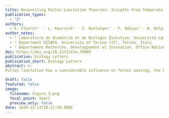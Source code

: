 ```yaml
---
title: Reconciling Pollen Limitation Theories: Insights From Temperate Oak Masting
publication_types:
  - "2"
authors:
  - E. Fleurot¹  · L. Keurinck¹ · V. Boulanger³ · F. Débias¹ · N. Delpierre · S. Delzon· J. Lobry¹· M‑C. Bel‑Venner¹ · S. Venner¹
author_notes:
  - ¹ Laboratoire de Biométrie et de Biologie Évolutive, Université Lyon 1, CNRS, Villeurbanne, France
  - ² Department DISAFA, University of Torino (IT), Torino, Italy
  - ³ Département Recherche, Développement et Innovation, Office National des Forêts, Fontainebleau, France
doi: https://doi.org/10.1111/ele.70009
publication: Ecology Letters
publication_short: Ecology Letters
abstract: >-
Pollen limitation has a considerable influence on forest masting, the highly variable and synchronised seed production, on which forest regeneration and ecosystem dynamics largely rely. Depending on the various mechanisms possibly involved in pollen limitation, the consequences of climate change on masting could be very different. These mechanisms were investigated in 10 oak populations along a climatic gradient using surveys of airborne pollen and fruiting rate as a proxy of pollen limitation. We found no support for the widely accepted hypothesis of the intra-annual synchrony of flower phenology when considered in isolation. Instead, the fruiting rate was largely explained by a combination of intra-annual flower phenology synchrony, annual investment in flowering and the effects of weather on pollen maturation and diffusion. These findings highlight the need for a cohesive theoretical framework for pollen limitation to accurately predict the impact of climate change on oak-dominated ecosystems.

draft: false
featured: false
image:
  filename: Figure_3.png
  focal_point: Smart
  preview_only: false
date: 2024-12-11T10:21:59.090Z
---
```

